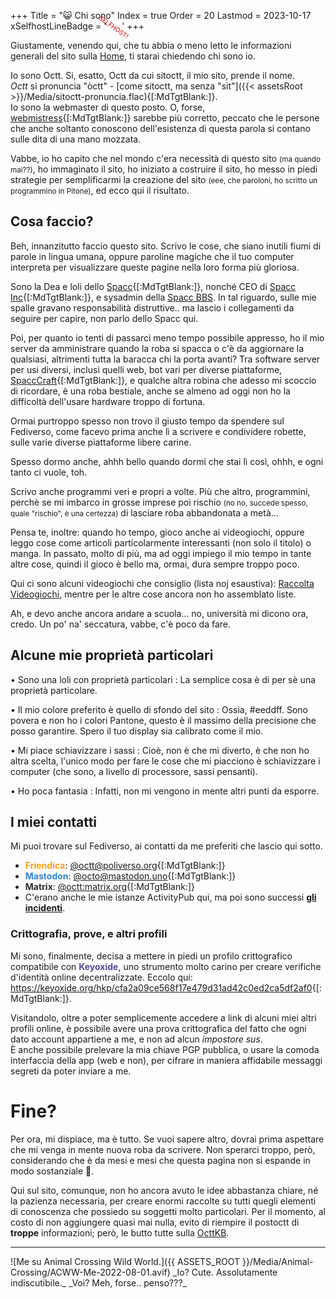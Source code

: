 +++
Title = "😺 Chi sono"
Index = true
Order = 20
Lastmod = 2023-10-17
xSelfhostLineBadge = '<small style="Color:#CC0000; Font-Size:X-Small; Display:Inline-Block; Rotate:35deg; Margin-Left:-1.5em; Margin-Right:-1.5em;">SELFHOST!</small>'
+++

Giustamente, venendo qui, che tu abbia o meno letto le informazioni generali del sito sulla [Home](./index.html), ti starai chiedendo chi sono io.

Io sono Octt. Si, esatto, Octt da cui sitoctt, il mio sito, prende il nome.  
_Octt_ si pronuncia "òctt" - [come sitoctt, ma senza "sit"]({{< assetsRoot >}}/Media/sitoctt-pronuncia.flac){[:MdTgtBlank:]}.  
Io sono la webmaster di questo posto. O, forse, [webmistress](https://www.dictionary.com/browse/webmistress){[:MdTgtBlank:]} sarebbe più corretto, peccato che le persone che anche soltanto conoscono dell'esistenza di questa parola si contano sulle dita di una mano mozzata.

Vabbe, io ho capito che nel mondo c'era necessità di questo sito <small>(ma quando mai??)</small>, ho immaginato il sito, ho iniziato a costruire il sito, ho messo in piedi strategie per semplificarmi la creazione del sito <small>(eee, che paroloni, ho scritto un programmino in Pitone)</small>, ed ecco qui il risultato.

## Cosa faccio?

Beh, innanzitutto faccio questo sito. Scrivo le cose, che siano inutili fiumi di parole in lingua umana, oppure paroline magiche che il tuo computer interpreta per visualizzare queste pagine nella loro forma più gloriosa.

Sono la Dea e loli dello [Spacc](https://wikispacc.miraheze.org/wiki/Spacc){[:MdTgtBlank:]}, nonché CEO di [Spacc Inc](https://wikispacc.miraheze.org/wiki/Spacc_Inc){[:MdTgtBlank:]}, e sysadmin della [Spacc BBS](https://bbs.spacc.eu.org). In tal riguardo, sulle mie spalle gravano responsabilità distruttive.. ma lascio i collegamenti da seguire per capire, non parlo dello Spacc qui.

Poi, per quanto io tenti di passarci meno tempo possibile appresso, ho il mio server da amministrare quando la roba si spacca o c'è da aggiornare la qualsiasi, altrimenti tutta la baracca chi la porta avanti? Tra software server per usi diversi, inclusi quelli web, bot vari per diverse piattaforme, [SpaccCraft](https://wikispacc.miraheze.org/wiki/SpaccCraft){[:MdTgtBlank:]}, e qualche altra robina che adesso mi scoccio di ricordare, è una roba bestiale, anche se almeno ad oggi non ho la difficoltà dell'usare hardware troppo di fortuna.

Ormai purtroppo spesso non trovo il giusto tempo da spendere sul Fediverso, come facevo prima anche lì a scrivere e condividere robette, sulle varie diverse piattaforme libere carine.

Spesso dormo anche, ahhh bello quando dormi che stai lì così, ohhh, e ogni tanto ci vuole, toh.

Scrivo anche programmi veri e propri a volte. Più che altro, programmini, perchè se mi imbarco in grosse imprese poi rischio <small>(no no, succede spesso, quale "rischio", è una certezza)</small> di lasciare roba abbandonata a metà...

Pensa te, inoltre: quando ho tempo, gioco anche ai videogiochi, oppure leggo cose come articoli particolarmente interessanti (non solo il titolo) o manga. In passato, molto di più, ma ad oggi impiego il mio tempo in tante altre cose, quindi il gioco è bello ma, ormai, dura sempre troppo poco.

Qui ci sono alcuni videogiochi che consiglio (lista noj esaustiva): [Raccolta Videogiochi](./Raccolte/Gaming/Raccolta-Videogiochi.html), mentre per le altre cose ancora non ho assemblato liste.

Ah, e devo anche ancora andare a scuola... no, università mi dicono ora, credo. Un po' na' seccatura, vabbe, c'è poco da fare.

## Alcune mie proprietà particolari

• Sono una loli con proprietà particolari
:	La semplice cosa è di per sè una proprietà particolare.

• Il mio colore preferito è quello di sfondo del sito
:	Ossia, #eeddff. Sono povera e non ho i colori Pantone, questo è il massimo della precisione che posso garantire. Spero il tuo display sia calibrato come il mio.

• Mi piace schiavizzare i sassi
:	Cioè, non è che mi diverto, è che non ho altra scelta, l'unico modo per fare le cose che mi piacciono è schiavizzare i computer (che sono, a livello di processore, sassi pensanti).

• Ho poca fantasia
:	Infatti, non mi vengono in mente altri punti da esporre.

## I miei contatti

Mi puoi trovare sul Fediverso, ai contatti da me preferiti che lascio qui sotto.

- <b style="Color:#FFA020;">Friendica</b>: [@octt@poliverso.org](https://poliverso.org/profile/octt){[:MdTgtBlank:]}  
- <b style="Color:#3088D4;">Mastodon</b>: [@octo@mastodon.uno](https://mastodon.uno/@octo){[:MdTgtBlank:]}  
- <b style="Color:#2D2D2D;">Matrix</b>: [@octt:matrix.org](https://matrix.to/#/@octt:matrix.org){[:MdTgtBlank:]}
- C'erano anche le mie istanze ActivityPub qui, ma poi sono successi [**gli incidenti**](../Posts/2023-01-28-Problemi-Hardware-Diventano-Mentali).

<!--
- ~~<b style="Color:#60C000/*#7FE600*/;">Misskey</b>[:SelfhostLineBadge:]: [@octt@miss.octt.eu.org](https://miss.octt.eu.org/@octt){[:MdTgtBlank:]}~~
- ~~<b style="Color:#DF8958;">GoToSocial</b>[:SelfhostLineBadge:]: [@octt@godo.octt.eu.org](https://godo.octt.eu.org/@octt){[:MdTgtBlank:]}~~
-->

### Crittografia, prove, e altri profili

Mi sono, finalmente, decisa a mettere in piedi un profilo crittografico compatibile con <b style="Color:#56479E;">Keyoxide</b>, uno strumento molto carino per creare verifiche d'identità online decentralizzate. Eccolo qui: <https://keyoxide.org/hkp/cfa2a09ce568f17e479d31ad42c0ed2ca5df2af0>{[:MdTgtBlank:]}.

Visitandolo, oltre a poter semplicemente accedere a link di alcuni miei altri profili online, è possibile avere una prova crittografica del fatto che ogni dato account appartiene a me, e non ad alcun _impostore sus_.  
È anche possibile prelevare la mia chiave PGP pubblica, o usare la comoda interfaccia della app (web e non), per cifrare in maniera affidabile messaggi segreti da poter inviare a me.

# Fine?

Per ora, mi dispiace, ma è tutto. Se vuoi sapere altro, dovrai prima aspettare che mi venga in mente nuova roba da scrivere. Non sperarci troppo, però, considerando che è da mesi e mesi che questa pagina non si espande in modo sostanziale 😬.

Qui sul sito, comunque, non ho ancora avuto le idee abbastanza chiare, né la pazienza necessaria, per creare enormi raccolte su tutti quegli elementi di conoscenza che possiedo su soggetti molto particolari. Per il momento, al costo di non aggiungere quasi mai nulla, evito di riempire il postoctt di **troppe** informazioni; però, le butto tutte sulla [OcttKB](https://kb.octt.eu.org).

---

<div class="Center" markdown="1">
![Me su Animal Crossing Wild World.]({{ ASSETS_ROOT }}/Media/Animal-Crossing/ACWW-Me-2022-08-01.avif)  
_Io? Cute. Assolutamente indiscutibile._  
_Voi? Meh, forse.. penso???_
</div>
